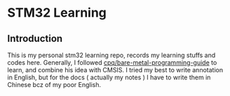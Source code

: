# STM32 Learning
## Introduction
This is my personal stm32 learning repo, records my learning stuffs and codes here. Generally, I followed [cpq/bare-metal-programming-guide](https://github.com/cpq/bare-metal-programming-guide) to learn, and combine his idea with CMSIS.
I tried my best to write annotation in English, but for the docs ( actually my notes ) I have to write them in Chinese bcz of my poor English.
